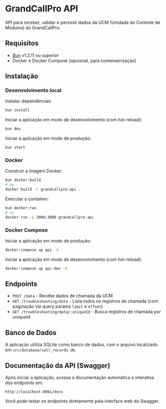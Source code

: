 # GrandCallPro API

API para receber, validar e persistir dados da UCM (Unidade de Controle de Módulos) do GrandCallPro.

## Requisitos

- [Bun](https://bun.sh) v1.2.11 ou superior
- Docker e Docker Compose (opcional, para conteineirização)

## Instalação

### Desenvolvimento local

Instalar dependências:

```bash
bun install
```

Iniciar a aplicação em modo de desenvolvimento (com hot-reload):

```bash
bun dev
```

Iniciar a aplicação em modo de produção:

```bash
bun start
```

### Docker

Construir a imagem Docker:

```bash
bun docker:build
# ou
docker build -t grandcallpro-api .
```

Executar o container:

```bash
bun docker:run
# ou
docker run -p 3000:3000 grandcallpro-api
```

### Docker Compose

Iniciar a aplicação em modo de produção:

```bash
docker-compose up api -d
```

Iniciar a aplicação em modo de desenvolvimento (com hot-reload):

```bash
docker-compose up api-dev -d
```

## Endpoints

- `POST /data` - Recebe dados de chamada da UCM
- `GET /troubleshooting/data` - Lista todos os registros de chamada (com paginação via query params `limit` e `offset`)
- `GET /troubleshooting/data/:uniqueId` - Busca registros de chamada por uniqueId

## Banco de Dados

A aplicação utiliza SQLite como banco de dados, com o arquivo localizado em `src/database/call_records.db`.

## Documentação da API (Swagger)

Após iniciar a aplicação, acesse a documentação automática e interativa dos endpoints em:

    http://localhost:8081/docs

Você pode testar os endpoints diretamente pela interface web do Swagger.
